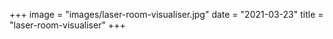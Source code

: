 +++
image = "images/laser-room-visualiser.jpg"
date = "2021-03-23"
title = "laser-room-visualiser"
+++
